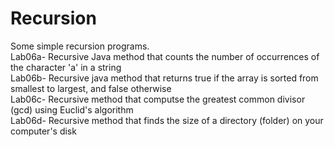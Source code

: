 # Recursion
Some simple recursion programs. 
<br>Lab06a- Recursive Java method that counts the number of occurrences of the character 'a' in a string
<br>Lab06b- Recursive java method that returns true if the array is sorted from smallest to largest, and false otherwise
<br>Lab06c- Recursive method that computse the greatest common divisor (gcd) using Euclid's algorithm
<br>Lab06d- Recursive method that finds the size of a directory (folder) on your computer's disk
